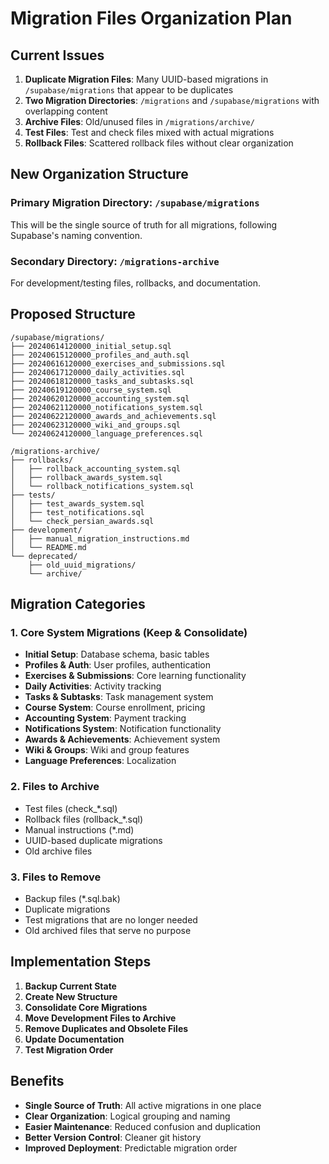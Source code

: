 # Migration Files Organization Plan

## Current Issues

1. **Duplicate Migration Files**: Many UUID-based migrations in `/supabase/migrations` that appear to be duplicates
2. **Two Migration Directories**: `/migrations` and `/supabase/migrations` with overlapping content
3. **Archive Files**: Old/unused files in `/migrations/archive/`
4. **Test Files**: Test and check files mixed with actual migrations
5. **Rollback Files**: Scattered rollback files without clear organization

## New Organization Structure

### Primary Migration Directory: `/supabase/migrations`

This will be the single source of truth for all migrations, following Supabase's naming convention.

### Secondary Directory: `/migrations-archive`

For development/testing files, rollbacks, and documentation.

## Proposed Structure

```
/supabase/migrations/
├── 20240614120000_initial_setup.sql
├── 20240615120000_profiles_and_auth.sql
├── 20240616120000_exercises_and_submissions.sql
├── 20240617120000_daily_activities.sql
├── 20240618120000_tasks_and_subtasks.sql
├── 20240619120000_course_system.sql
├── 20240620120000_accounting_system.sql
├── 20240621120000_notifications_system.sql
├── 20240622120000_awards_and_achievements.sql
├── 20240623120000_wiki_and_groups.sql
└── 20240624120000_language_preferences.sql

/migrations-archive/
├── rollbacks/
│   ├── rollback_accounting_system.sql
│   ├── rollback_awards_system.sql
│   └── rollback_notifications_system.sql
├── tests/
│   ├── test_awards_system.sql
│   ├── test_notifications.sql
│   └── check_persian_awards.sql
├── development/
│   ├── manual_migration_instructions.md
│   └── README.md
└── deprecated/
    ├── old_uuid_migrations/
    └── archive/
```

## Migration Categories

### 1. Core System Migrations (Keep & Consolidate)

- **Initial Setup**: Database schema, basic tables
- **Profiles & Auth**: User profiles, authentication
- **Exercises & Submissions**: Core learning functionality
- **Daily Activities**: Activity tracking
- **Tasks & Subtasks**: Task management system
- **Course System**: Course enrollment, pricing
- **Accounting System**: Payment tracking
- **Notifications System**: Notification functionality
- **Awards & Achievements**: Achievement system
- **Wiki & Groups**: Wiki and group features
- **Language Preferences**: Localization

### 2. Files to Archive

- Test files (check\_\*.sql)
- Rollback files (rollback\_\*.sql)
- Manual instructions (\*.md)
- UUID-based duplicate migrations
- Old archive files

### 3. Files to Remove

- Backup files (\*.sql.bak)
- Duplicate migrations
- Test migrations that are no longer needed
- Old archived files that serve no purpose

## Implementation Steps

1. **Backup Current State**
2. **Create New Structure**
3. **Consolidate Core Migrations**
4. **Move Development Files to Archive**
5. **Remove Duplicates and Obsolete Files**
6. **Update Documentation**
7. **Test Migration Order**

## Benefits

- **Single Source of Truth**: All active migrations in one place
- **Clear Organization**: Logical grouping and naming
- **Easier Maintenance**: Reduced confusion and duplication
- **Better Version Control**: Cleaner git history
- **Improved Deployment**: Predictable migration order
